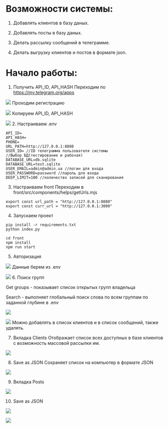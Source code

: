 # Возможности системы:</h2>
1. Добавлять клиентов в базу даных.</p>
2. Добавлять посты в базу даных.</p>
3. Делать рассылку сообщений в телеграмме.</p>
4. Делать выгрузку клиентов и постов в формате json.</p>

# Начало работы:
1. Получить API_ID, API_HASH
Переходим по https://my.telegram.org/apps

![](./img/1.png)
Проходим регистрацию

![](./img/2.png)
Копируем API_ID, API_HASH

![](./img/3.png)
2. Настраиваем .env
````
API_ID=
API_HASH=
PHONE=
URL_PATH=http://127.0.0.1:8080
USER_ID= //ID телеграмма пользователя системы
//Выбор БД(тестирование и рабочая)
DATABASE_URL=db.sqlite
DATABASE_URL=test.sqlite
USER_EMAIL=admin@admin.ua //логин для входа
USER_PASSWORD=password //пароль для входа
DEEP_LIMIT=100 //количество записей для сканирования
````
3. Настраиваем front
Переходим в front/src/components/helps/getUrls.mjs
```
export const url_path = "http://127.0.0.1:8080"
export const curr_url = "http://127.0.0.1:3000"
```
4. Запускаем проект
````
pip install -r requirements.txt
python index.py

cd front
npm install
npm run start
````

5. Авторизация

![](./img/4.png)
Данные берем из .env

![](./img/5.png)
6. Поиск групп

Get groups - показывает список открытых групп владельца

Search - выполняет глобальный поиск слова по всем группам по заданной глубине в .env

![](./img/6.png)

![](./img/7.png)
Можно добавлять в список клиентов и в список сообщений, также удалять.

7. Вкладка Clients
Отображает список всех доступных в базе клиентов с возможность массовой рассылки им.

![](./img/8.png)

8. Save as JSON
Сохраняет список на компьютер в формате JSON

![](./img/9.png)

9. Вкладка Posts

![](./img/10.png)

10. Save as JSON

![](./img/11.png)

![](./img/12.png)
